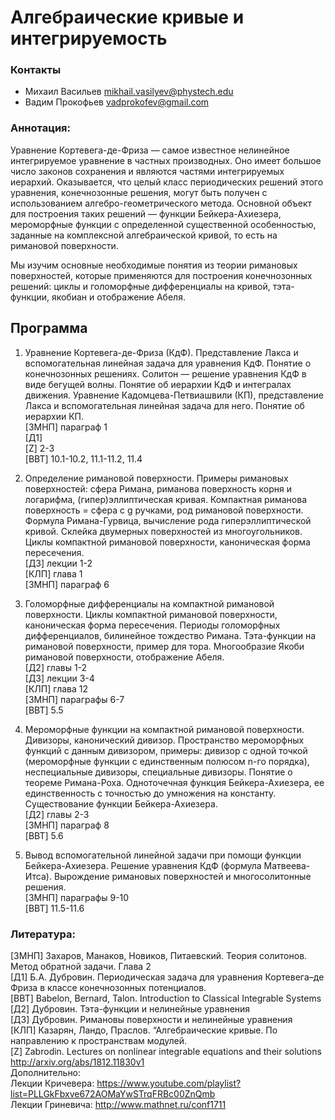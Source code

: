 # Алгебраические кривые и интегрируемость
 
### Контакты
* Михаил Васильев <mikhail.vasilyev@phystech.edu>
* Вадим Прокофьев <vadprokofev@gmail.com> 

### Аннотация:
Уравнение Кортевега-де-Фриза — самое известное нелинейное интегрируемое уравнение в частных производных. Оно имеет большое число законов сохранения и являются частями интегрируемых иерархий. Оказывается, что целый класс периодических решений этого уравнения, конечнозонные решения, могут быть получен с использованием алгебро-геометрического метода. Основной объект для построения таких решений — функции Бейкера-Ахиезера, мероморфные функции с определенной существенной особенностью, заданные на комплексной алгебраической кривой, то есть на римановой поверхности.

Мы изучим основные необходимые понятия из теории римановых поверхностей, которые применяются для построения конечнозонных решений: циклы и голоморфные дифференциалы на кривой, тэта-функции, якобиан и отображение Абеля.

## Программа

1. Уравнение Кортевега-де-Фриза (КдФ). Представление Лакса и вспомогательная линейная задача для уравнения КдФ. Понятие о конечнозонных решениях.  Солитон — решение уравнения КдФ в виде бегущей волны.   Понятие об иерархии КдФ и интегралах движения. Уравнение Кадомцева-Петвиашвили (КП), представление Лакса и вспомогательная линейная задача для него. Понятие об иерархии КП.  
[ЗМНП] параграф 1  
[Д1]  
[Z] 2-3  
[BBT] 10.1-10.2, 11.1-11.2, 11.4  

2. Определение римановой поверхности. Примеры римановых поверхностей: сфера Римана, риманова поверхность корня и логарифма, (гипер)эллиптическая кривая. Компактная риманова поверхность = сфера с g ручками, род римановой поверхности. Формула Римана-Гурвица, вычисление рода гиперэллиптической кривой. Склейка двумерных поверхностей из многоугольников.  Циклы компактной римановой поверхности, каноническая форма пересечения.  
[Д3] лекции 1-2  
[КЛП] глава 1  
[ЗМНП] параграф 6  

3. Голоморфные дифференциалы на компактной римановой поверхности. Циклы компактной римановой поверхности, каноническая форма пересечения. Периоды голоморфных дифференциалов, билинейное тождество Римана. Тэта-функции на римановой поверхности, пример для тора. Многообразие Якоби римановой поверхности, отображение Абеля.   
[Д2] главы 1-2  
[Д3] лекции 3-4  
[КЛП] глава 12  
[ЗМНП] параграфы 6-7  
[BBT] 5.5  

4. Мероморфные функции на компактной римановой поверхности. Дивизоры, канонический дивизор. Пространство мероморфных функций с данным дивизором, примеры: дивизор с одной точкой (мероморфные функции с единственным полюсом n-го порядка), неспециальные дивизоры, специальные дивизоры. Понятие о теореме Римана-Роха. Одноточечная функция Бейкера-Ахиезера, ее единственность с точностью до умножения на константу. Существование функции Бейкера-Ахиезера.  
[Д2] главы 2-3  
[ЗМНП] параграф 8  
[BBT] 5.6  

5. Вывод вспомогательной линейной задачи при помощи функции Бейкера-Ахиезера. Решение уравнения КдФ (формула Матвеева-Итса). Вырождение римановых поверхностей и многосолитонные решения.  
[ЗМНП] параграфы 9-10  
[BBT] 11.5-11.6  

### Литература:
[ЗМНП] Захаров, Манаков, Новиков, Питаевский. Теория солитонов. Метод обратной задачи. Глава 2  
[Д1] Б.А. Дубровин. Периодическая задача для уравнения Кортевега–де Фриза в классе конечнозонных потенциалов.    
[BBT] Babelon, Bernard, Talon. Introduction to Classical Integrable Systems  
[Д2] Дубровин. Тэта-функции и нелинейные уравнения  
[Д3] Дубровин. Римановы поверхности и нелинейные уравнения  
[КЛП] Казарян, Ландо, Праслов. “Алгебраические кривые. По направлению к пространствам модулей.  
[Z] Zabrodin. Lectures on nonlinear integrable equations and their solutions <http://arxiv.org/abs/1812.11830v1>  
Дополнительно:  
Лекции Кричевера: <https://www.youtube.com/playlist?list=PLLGkFbxve672AOMaYwSTrqFRBc00ZnQmb>  
Лекции Гриневича: <http://www.mathnet.ru/conf1711>  
